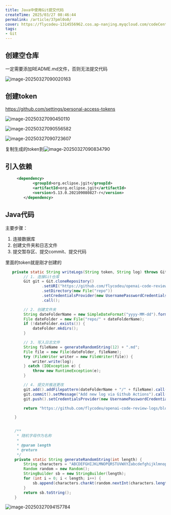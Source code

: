 ```yaml
---
title: Java中使用Git提交代码
createTime: 2025/03/27 08:46:44
permalink: /article/37pml0o0/
cover: https://flycodeu-1314556962.cos.ap-nanjing.myqcloud.com/codeCenterImg/22678c319934c0e968b1ef06041698b.jpg
tags:
- Git
---
```

## 创建空仓库

一定需要添加README.md文件，否则无法提交代码

![image-20250327090020163](https://flycodeu-1314556962.cos.ap-nanjing.myqcloud.com/codeCenterImg/image-20250327090020163.png)

## 创建token

https://github.com/settings/personal-access-tokens

![image-20250327090450110](https://flycodeu-1314556962.cos.ap-nanjing.myqcloud.com/codeCenterImg/image-20250327090450110.png)

![image-20250327090556582](https://flycodeu-1314556962.cos.ap-nanjing.myqcloud.com/codeCenterImg/image-20250327090556582.png)

![image-20250327090723607](https://flycodeu-1314556962.cos.ap-nanjing.myqcloud.com/codeCenterImg/image-20250327090723607.png)

复制生成的token到![image-20250327090834790](https://flycodeu-1314556962.cos.ap-nanjing.myqcloud.com/codeCenterImg/image-20250327090834790.png)



## 引入依赖

```xml
     <dependency>
            <groupId>org.eclipse.jgit</groupId>
            <artifactId>org.eclipse.jgit</artifactId>
            <version>5.13.0.202109080827-r</version>
        </dependency>
```



## Java代码

主要步骤：

1. 连接数据库
2. 创建文件夹和日志文件
3. 提交暂存区、提交commit、提交代码

里面的token就是刚才创建的

```java
   private static String writeLogs(String token, String log) throws GitAPIException {
        // 1. 连接Git仓库
        Git git = Git.cloneRepository()
                .setURI("https://github.com/flycodeu/openai-code-review-logs.git")
                .setDirectory(new File("repo"))
                .setCredentialsProvider(new UsernamePasswordCredentialsProvider(token, ""))
                .call();

        // 2. 创建文件夹
        String dateFolderName = new SimpleDateFormat("yyyy-MM-dd").format(new Date());
        File dateFolder = new File("repo/" + dateFolderName);
        if (!dateFolder.exists()) {
            dateFolder.mkdirs();
        }

        // 3. 写入日志文件
        String fileName = generateRandomString(12) + ".md";
        File file = new File(dateFolder, fileName);
        try (FileWriter writer = new FileWriter(file)) {
            writer.write(log);
        } catch (IOException e) {
            throw new RuntimeException(e);
        }

        // 4. 提交并推送更改
        git.add().addFilepattern(dateFolderName + "/" + fileName).call();
        git.commit().setMessage("Add new log via Github Actions").call();
        git.push().setCredentialsProvider(new UsernamePasswordCredentialsProvider(token, ""));

        return "https://github.com/flycodeu/openai-code-review-logs/blob/master/" + dateFolderName + "/" + fileName;

    }


    /**
     * 随机字母作为名称
     *
     * @param length
     * @return
     */
    private static String generateRandomString(int length) {
        String characters = "ABCDEFGHIJKLMNOPQRSTUVWXYZabcdefghijklmnopqrstuvwxyz0123456789";
        Random random = new Random();
        StringBuilder sb = new StringBuilder(length);
        for (int i = 0; i < length; i++) {
            sb.append(characters.charAt(random.nextInt(characters.length())));
        }
        return sb.toString();
    }
```

![image-20250327094157784](https://flycodeu-1314556962.cos.ap-nanjing.myqcloud.com/codeCenterImg/image-20250327094157784.png)